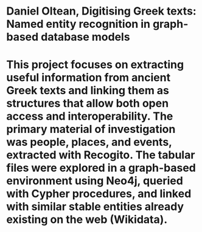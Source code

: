 Daniel Oltean, Digitising Greek texts: Named entity recognition in graph-based database models
===========================================================
This project focuses on extracting useful information from ancient Greek texts and linking them as structures that allow both open access and interoperability. The primary material of investigation was people, places, and events, extracted with Recogito. The tabular files were explored in a graph-based environment using Neo4j, queried with Cypher procedures, and linked with similar stable entities already existing on the web (Wikidata).
===========================================================
